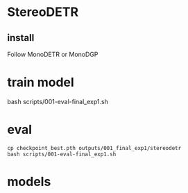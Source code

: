 # StereoDETR

## install
Follow MonoDETR or MonoDGP

# train model
bash scripts/001-eval-final_exp1.sh

# eval
```
cp checkpoint_best.pth outputs/001_final_exp1/stereodetr
bash scripts/001-eval-final_exp1.sh
```

# models
